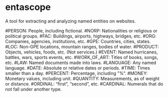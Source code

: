 # entascope

A tool for extracting and analyzing named entities on websites. 

#PERSON:      People, including fictional.
#NORP:        Nationalities or religious or political groups.
#FAC:         Buildings, airports, highways, bridges, etc.
#ORG:         Companies, agencies, institutions, etc.
#GPE:         Countries, cities, states.
#LOC:         Non-GPE locations, mountain ranges, bodies of water.
#PRODUCT:     Objects, vehicles, foods, etc. (Not services.)
#EVENT:       Named hurricanes, battles, wars, sports events, etc.
#WORK_OF_ART: Titles of books, songs, etc.
#LAW:         Named documents made into laws.
#LANGUAGE:    Any named language.
#DATE:        Absolute or relative dates or periods.
#TIME:        Times smaller than a day.
#PERCENT:     Percentage, including ”%“.
#MONEY:       Monetary values, including unit.
#QUANTITY:    Measurements, as of weight or distance.
#ORDINAL:     “first”, “second”, etc.
#CARDINAL:    Numerals that do not fall under another type.
